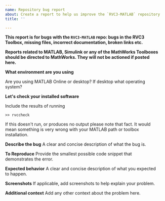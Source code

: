 ```yaml
---
name: Repository bug report
about: Create a report to help us improve the `RVC3-MATLAB` repository
title: ''

---
```


**This report is for bugs with the `RVC3-MATLAB` repo: bugs in the RVC3 Toolbox, missing files, incorrect documentation, broken links etc.**

**Reports related to MATLAB, Simulink or any of the MathWorks Toolboxes should be directed to MathWorks.  They will not be actioned if posted here.**

**What environment are you using**

Are you using MATLAB Online or desktop?  If desktop what operating system?

**Let's check your installed software**

Include the results of running
```
>> rvccheck
```

If this doesn't run, or produces no output please note that fact.  It would mean something is very wrong with your MATLAB path or toolbox installation.

**Describe the bug**
A clear and concise description of what the bug is.

**To Reproduce**
Provide the smallest possible code snippet that demonstrates the error.  

**Expected behavior**
A clear and concise description of what you expected to happen.

**Screenshots**
If applicable, add screenshots to help explain your problem.

**Additional context**
Add any other context about the problem here.
